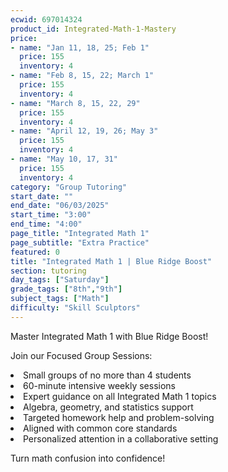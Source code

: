 ```yaml
---
ecwid: 697014324
product_id: Integrated-Math-1-Mastery
price:
- name: "Jan 11, 18, 25; Feb 1"
  price: 155
  inventory: 4
- name: "Feb 8, 15, 22; March 1"
  price: 155
  inventory: 4
- name: "March 8, 15, 22, 29"
  price: 155
  inventory: 4
- name: "April 12, 19, 26; May 3"
  price: 155
  inventory: 4
- name: "May 10, 17, 31"
  price: 155
  inventory: 4
category: "Group Tutoring"
start_date: ""
end_date: "06/03/2025"
start_time: "3:00"
end_time: "4:00"
page_title: "Integrated Math 1"
page_subtitle: "Extra Practice"
featured: 0
title: "Integrated Math 1 | Blue Ridge Boost"
section: tutoring
day_tags: ["Saturday"]
grade_tags: ["8th","9th"]
subject_tags: ["Math"]
difficulty: "Skill Sculptors"
---
```

<p>Master Integrated Math 1 with Blue Ridge Boost!</p><p>Join our Focused Group Sessions:</p><li>Small groups of no more than 4 students</li><li>60-minute intensive weekly sessions</li><li>Expert guidance on all Integrated Math 1 topics</li><li>Algebra, geometry, and statistics support</li><li>Targeted homework help and problem-solving</li><li>Aligned with common core standards</li><li>Personalized attention in a collaborative setting</li><p>Turn math confusion into confidence!</p>
